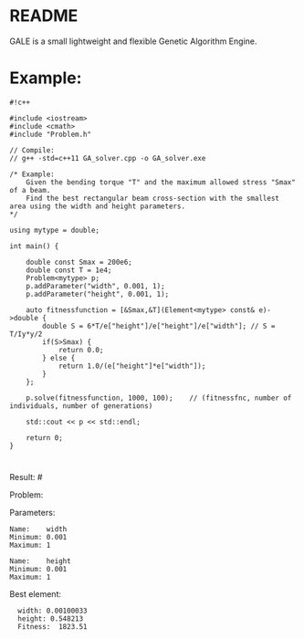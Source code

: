 # README #

GALE is a small lightweight and flexible Genetic Algorithm Engine.

# Example: #


```
#!c++

#include <iostream>
#include <cmath>
#include "Problem.h"

// Compile:
// g++ -std=c++11 GA_solver.cpp -o GA_solver.exe

/* Example: 
	Given the bending torque "T" and the maximum allowed stress "Smax" of a beam.
	Find the best rectangular beam cross-section with the smallest area using the width and height parameters.
*/

using mytype = double;

int main() {

	double const Smax = 200e6;
	double const T = 1e4;
	Problem<mytype> p;
	p.addParameter("width", 0.001, 1);
	p.addParameter("height", 0.001, 1);

	auto fitnessfunction = [&Smax,&T](Element<mytype> const& e)->double {
		double S = 6*T/e["height"]/e["height"]/e["width"]; // S = T/Iy*y/2
		if(S>Smax) {
			return 0.0;
		} else {
			return 1.0/(e["height"]*e["width"]);
		}
	};

	p.solve(fitnessfunction, 1000, 100);	// (fitnessfnc, number of individuals, number of generations)

	std::cout << p << std::endl;

	return 0;
}
```

# 
Result: #

Problem:

  Parameters:

    Name:    width
    Minimum: 0.001
    Maximum: 1

    Name:    height
    Minimum: 0.001
    Maximum: 1

  Best element:

      width: 0.00100033
      height: 0.548213
      Fitness:  1823.51